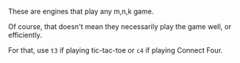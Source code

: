 These are engines that play any m,n,k game.

Of course, that doesn't mean they necessarily play the game well, or
efficiently.

For that, use `t3` if playing tic-tac-toe or `c4` if playing Connect Four.
